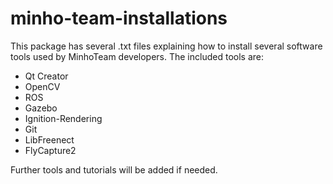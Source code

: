 # minho-team-installations

This package has several .txt files explaining how to install several software tools used by MinhoTeam developers. The included tools are:

* Qt Creator
* OpenCV
* ROS
* Gazebo
* Ignition-Rendering
* Git
* LibFreenect
* FlyCapture2

Further tools and tutorials will be added if needed.

